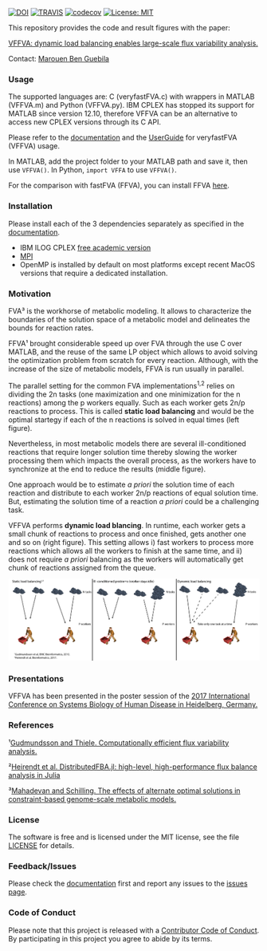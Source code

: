 [![DOI](https://zenodo.org/badge/142482470.svg)](https://zenodo.org/badge/latestdoi/142482470)
[![TRAVIS](https://travis-ci.com/marouenbg/VFFVA.svg?branch=master)](https://travis-ci.com/marouenbg/VFFVA)
[![codecov](https://codecov.io/gh/marouenbg/VFFVA/branch/master/graph/badge.svg)](https://codecov.io/gh/marouenbg/VFFVA)
[![License: MIT](https://img.shields.io/badge/License-MIT-yellow.svg)](https://github.com/marouenbg/ACHR.cu/blob/master/LICENSE.txt)

This repository provides the code and result figures with the paper:

[VFFVA: dynamic load balancing enables large-scale flux variability analysis.](https://bmcbioinformatics.biomedcentral.com/articles/10.1186/s12859-020-03711-2)

Contact: [Marouen Ben Guebila](mailto:marouen.b.guebila@gmail.com)

### Usage
The supported languages are: C (veryfastFVA.c) with wrappers in  MATLAB (VFFVA.m) and Python (VFFVA.py). IBM CPLEX has stopped its support for MATLAB since version 12.10, therefore VFFVA can be an alternative to access new CPLEX versions through its C API.

Please refer to the [documentation](https://vffva.readthedocs.io/en/latest/) and the [UserGuide](UserGuide.md) for veryfastFVA (VFFVA) usage.

In MATLAB, add the project folder to your MATLAB path and save it, then use `VFFVA()`. In Python, `import VFFA` to use `VFFVA()`.

For the comparison with fastFVA (FFVA), you can install FFVA [here](http://wwwen.uni.lu/lcsb/research/mol_systems_physiology/fastfva).

### Installation
Please install each of the 3 dependencies separately as specified in the [documentation](https://vffva.readthedocs.io/en/latest/).
- IBM ILOG CPLEX [free academic version](https://www.ibm.com/products/ilog-cplex-optimization-studio)
- [MPI](www.open-mpi.org)
- OpenMP is installed by default on most platforms except recent MacOS versions that require a dedicated installation. 

### Motivation
FVA³ is the workhorse of metabolic modeling. It allows to characterize the boundaries of the solution space of a metabolic model and delineates the bounds
for reaction rates.

FFVA¹ brought considerable speed up over FVA through the use C over MATLAB, and the reuse of the same LP object which allows to avoid solving the optimization problem from
scratch for every reaction. Although, with the increase of the size of metabolic models, FFVA is run usually in parallel. 

The parallel setting for the common FVA implementations<sup>1,2</sup> relies on dividing the 2n tasks (one maximization and one minimization for the n reactions) among the p workers equally.
Such as each worker gets 2n/p reactions to process. This is called **static load balancing** and would be the optimal startegy if each of the n reactions is solved in equal times (left figure).

Nevertheless, in most metabolic models there are several ill-conditioned reactions that require longer solution time thereby slowing the worker processing them which
impacts the overall process, as the workers have to synchronize at the end to reduce the results (middle figure).

One approach would be to estimate *a priori* the solution time of each reaction and distribute to each worker 2n/p reactions of equal solution time. But, estimating the solution
time of a reaction *a priori* could be a challenging task.

VFFVA performs **dynamic load blancing**. In runtime, each worker gets a small chunk of reactions to process and once finished, gets another one and so on (right figure). This setting allows i)
fast workers to process more reactions which allows all the workers to finish at the same time, and ii) does not require *a priori* balancing as the workers will automatically
get chunk of reactions assigned from the queue. 

![Dynamic load balancing](./dynamicBalancing-01.png)
### Presentations
VFFVA has been presented in the poster session of the [2017 International Conference on Systems Biology of Human Disease in Heidelberg, Germany.](https://www.sbhd-conference.org/)

### References
¹[Gudmundsson and Thiele. Computationally efficient flux variability analysis.](https://bmcbioinformatics.biomedcentral.com/articles/10.1186/1471-2105-11-489)

²[Heirendt et al. DistributedFBA.jl: high-level, high-performance flux balance analysis in Julia](https://academic.oup.com/bioinformatics/article/33/9/1421/2908434)

³[Mahadevan and Schilling. The effects of alternate optimal solutions in constraint-based genome-scale metabolic models.](https://www.ncbi.nlm.nih.gov/pubmed/14642354)

### License

The software is free and is licensed under the MIT license, see the file [LICENSE](<https://github.com/marouenbg/VFFVA/blob/master/LICENSE.txt>) for details.

### Feedback/Issues

Please check the [documentation](https://vffva.readthedocs.io/en/latest/) first and report any issues to the [issues page](https://github.com/marouenbg/VFFVA/issues).

### Code of Conduct

Please note that this project is released with a [Contributor Code of Conduct](CONDUCT.md).
By participating in this project you agree to abide by its terms.
